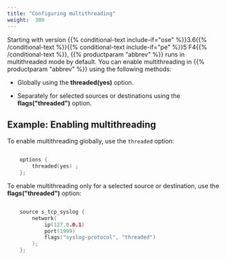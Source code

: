 ```yaml
---
title: "Configuring multithreading"
weight:  300
---
```

<!-- DISCLAIMER: This file is based on the syslog-ng Open Source Edition documentation https://github.com/balabit/syslog-ng-ose-guides/commit/2f4a52ee61d1ea9ad27cb4f3168b95408fddfdf2 and is used under the terms of The syslog-ng Open Source Edition Documentation License. The file has been modified by Axoflow. -->

Starting with version {{% conditional-text include-if="ose" %}}3.6{{% /conditional-text %}}{{% conditional-text include-if="pe" %}}5 F4{{% /conditional-text %}}, {{% productparam "abbrev" %}} runs in multithreaded mode by default. You can enable multithreading in {{% productparam "abbrev" %}} using the following methods:

  - Globally using the **threaded(yes)** option.

  - Separately for selected sources or destinations using the **flags("threaded")** option.


## Example: Enabling multithreading

To enable multithreading globally, use the `threaded` option:

```c

    options {
        threaded(yes) ;
    };

```

To enable multithreading only for a selected source or destination, use the **flags("threaded")** option:

```c

    source s_tcp_syslog {
        network(
            ip(127.0.0.1)
            port(1999)
            flags("syslog-protocol", "threaded")
        );
    };

```

